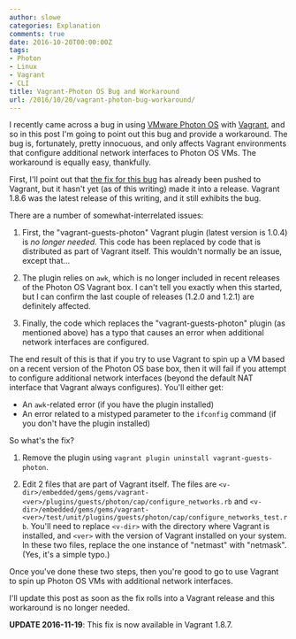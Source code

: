 ```yaml
---
author: slowe
categories: Explanation
comments: true
date: 2016-10-20T00:00:00Z
tags:
- Photon
- Linux
- Vagrant
- CLI
title: Vagrant-Photon OS Bug and Workaround
url: /2016/10/20/vagrant-photon-bug-workaround/
---
```


I recently came across a bug in using [VMware Photon OS][link-1] with [Vagrant][link-2], and so in this post I'm going to point out this bug and provide a workaround. The bug is, fortunately, pretty innocuous, and only affects Vagrant environments that configure additional network interfaces to Photon OS VMs. The workaround is equally easy, thankfully.

First, I'll point out that [the fix for this bug][link-3] has already been pushed to Vagrant, but it hasn't yet (as of this writing) made it into a release. Vagrant 1.8.6 was the latest release of this writing, and it still exhibits the bug.

There are a number of somewhat-interrelated issues:

1. First, the "vagrant-guests-photon" Vagrant plugin (latest version is 1.0.4) is _no longer needed._ This code has been replaced by code that is distributed as part of Vagrant itself. This wouldn't normally be an issue, except that...

2. The plugin relies on `awk`, which is no longer included in recent releases of the Photon OS Vagrant box. I can't tell you exactly when this started, but I can confirm the last couple of releases (1.2.0 and 1.2.1) are definitely affected.

3. Finally, the code which replaces the "vagrant-guests-photon" plugin (as mentioned above) has a typo that causes an error when additional network interfaces are configured.

The end result of this is that if you try to use Vagrant to spin up a VM based on a recent version of the Photon OS base box, then it will fail if you attempt to configure additional network interfaces (beyond the default NAT interface that Vagrant always configures). You'll either get:

* An `awk`-related error (if you have the plugin installed)
* An error related to a mistyped parameter to the `ifconfig` command (if you don't have the plugin installed)

So what's the fix?

1. Remove the plugin using `vagrant plugin uninstall vagrant-guests-photon`.

2. Edit 2 files that are part of Vagrant itself. The files are `<v-dir>/embedded/gems/gems/vagrant-<ver>/plugins/guests/photon/cap/configure_networks.rb` and `<v-dir>/embedded/gems/gems/vagrant-<ver>/test/unit/plugins/guests/photon/cap/configure_networks_test.rb`. You'll need to replace `<v-dir>` with the directory where Vagrant is installed, and `<ver>` with the version of Vagrant installed on your system. In these two files, replace the one instance of "netmast" with "netmask". (Yes, it's a simple typo.)

Once you've done these two steps, then you're good to go to use Vagrant to spin up Photon OS VMs with additional network interfaces.

I'll update this post as soon as the fix rolls into a Vagrant release and this workaround is no longer needed.

**UPDATE 2016-11-19**: This fix is now available in Vagrant 1.8.7.



[link-1]: https://vmware.github.io/photon/
[link-2]: https://www.vagrantup.com/
[link-3]: https://github.com/mitchellh/vagrant/issues/7808
